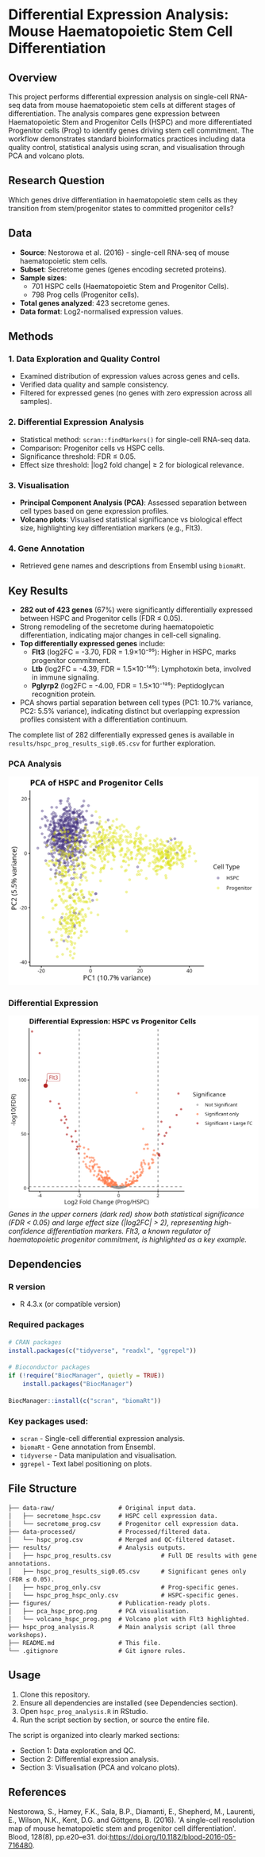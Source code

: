 # Differential Expression Analysis: Mouse Haematopoietic Stem Cell Differentiation


## Overview
This project performs differential expression analysis on single-cell RNA-seq data from mouse haematopoietic stem cells at different stages of differentiation. The analysis compares gene expression between Haematopoietic Stem and Progenitor Cells (HSPC) and more differentiated Progenitor cells (Prog) to identify genes driving stem cell commitment. The workflow demonstrates standard bioinformatics practices including data quality control, statistical analysis using scran, and visualisation through PCA and volcano plots.


## Research Question
Which genes drive differentiation in haematopoietic stem cells as they transition from stem/progenitor states to committed progenitor cells?


## Data
- **Source**: Nestorowa et al. (2016) - single-cell RNA-seq of mouse haematopoietic stem cells.
- **Subset**: Secretome genes (genes encoding secreted proteins).
- **Sample sizes**: 
  - 701 HSPC cells (Haematopoietic Stem and Progenitor Cells).
  - 798 Prog cells (Progenitor cells).
- **Total genes analyzed**: 423 secretome genes.
- **Data format**: Log2-normalised expression values.


## Methods
### 1. Data Exploration and Quality Control
- Examined distribution of expression values across genes and cells.
- Verified data quality and sample consistency.
- Filtered for expressed genes (no genes with zero expression across all samples).

### 2. Differential Expression Analysis
- Statistical method: `scran::findMarkers()` for single-cell RNA-seq data.
- Comparison: Progenitor cells vs HSPC cells.
- Significance threshold: FDR ≤ 0.05.
- Effect size threshold: |log2 fold change| ≥ 2 for biological relevance.

### 3. Visualisation
- **Principal Component Analysis (PCA)**: Assessed separation between cell types based on gene expression profiles.
- **Volcano plots**: Visualised statistical significance vs biological effect size, highlighting key differentiation markers (e.g., Flt3).

### 4. Gene Annotation
- Retrieved gene names and descriptions from Ensembl using `biomaRt`.


## Key Results
- **282 out of 423 genes** (67%) were significantly differentially expressed between HSPC and Progenitor cells (FDR ≤ 0.05).
- Strong remodeling of the secretome during haematopoietic differentiation, indicating major changes in cell-cell signaling.
- **Top differentially expressed genes** include:
  - **Flt3** (log2FC = -3.70, FDR = 1.9×10⁻⁹⁵): Higher in HSPC, marks progenitor commitment.
  - **Ltb** (log2FC = -4.39, FDR = 1.5×10⁻¹⁴⁵): Lymphotoxin beta, involved in immune signaling.
  - **Pglyrp2** (log2FC = -4.00, FDR = 1.5×10⁻¹²⁵): Peptidoglycan recognition protein.
- PCA shows partial separation between cell types (PC1: 10.7% variance, PC2: 5.5% variance), indicating distinct but overlapping expression profiles consistent with a differentiation continuum.

The complete list of 282 differentially expressed genes is available in `results/hspc_prog_results_sig0.05.csv` for further exploration.


### PCA Analysis
![PCA of HSPC and Progenitor Cells](figures/pca_hspc_prog.png)

### Differential Expression
![Volcano Plot](figures/volcano_hspc_prog.png)
*Genes in the upper corners (dark red) show both statistical significance (FDR < 0.05) and large effect size (|log2FC| > 2), representing high-confidence differentiation markers. Flt3, a known regulator of haematopoietic progenitor commitment, is highlighted as a key example.*


## Dependencies
### R version
- R 4.3.x (or compatible version)

### Required packages
```r
# CRAN packages
install.packages(c("tidyverse", "readxl", "ggrepel"))

# Bioconductor packages
if (!require("BiocManager", quietly = TRUE))
    install.packages("BiocManager")

BiocManager::install(c("scran", "biomaRt"))
```

### Key packages used:
- `scran` - Single-cell differential expression analysis.
- `biomaRt` - Gene annotation from Ensembl.
- `tidyverse` - Data manipulation and visualisation.
- `ggrepel` - Text label positioning on plots.


## File Structure
```
├── data-raw/                  # Original input data.
│   ├── secretome_hspc.csv     # HSPC cell expression data.
│   └── secretome_prog.csv     # Progenitor cell expression data.
├── data-processed/            # Processed/filtered data.
│   └── hspc_prog.csv          # Merged and QC-filtered dataset.
├── results/                   # Analysis outputs.
│   ├── hspc_prog_results.csv              # Full DE results with gene annotations.
│   ├── hspc_prog_results_sig0.05.csv      # Significant genes only (FDR ≤ 0.05).
│   ├── hspc_prog_only.csv                 # Prog-specific genes.
│   └── hspc_prog_hspc_only.csv            # HSPC-specific genes.
├── figures/                   # Publication-ready plots.
│   ├── pca_hspc_prog.png      # PCA visualisation.
│   └── volcano_hspc_prog.png  # Volcano plot with Flt3 highlighted.
├── hspc_prog_analysis.R       # Main analysis script (all three workshops).
├── README.md                  # This file.
└── .gitignore                 # Git ignore rules.
```


## Usage
1. Clone this repository.
2. Ensure all dependencies are installed (see Dependencies section).
3. Open `hspc_prog_analysis.R` in RStudio.
4. Run the script section by section, or source the entire file.

The script is organized into clearly marked sections:
- Section 1: Data exploration and QC.
- Section 2: Differential expression analysis.
- Section 3: Visualisation (PCA and volcano plots).


## References
Nestorowa, S., Hamey, F.K., Sala, B.P., Diamanti, E., Shepherd, M., Laurenti, E., Wilson, N.K., Kent, D.G. and Göttgens, B. (2016). 'A single-cell resolution map of mouse hematopoietic stem and progenitor cell differentiation'. Blood, 128(8), pp.e20–e31. doi:https://doi.org/10.1182/blood-2016-05-716480.

